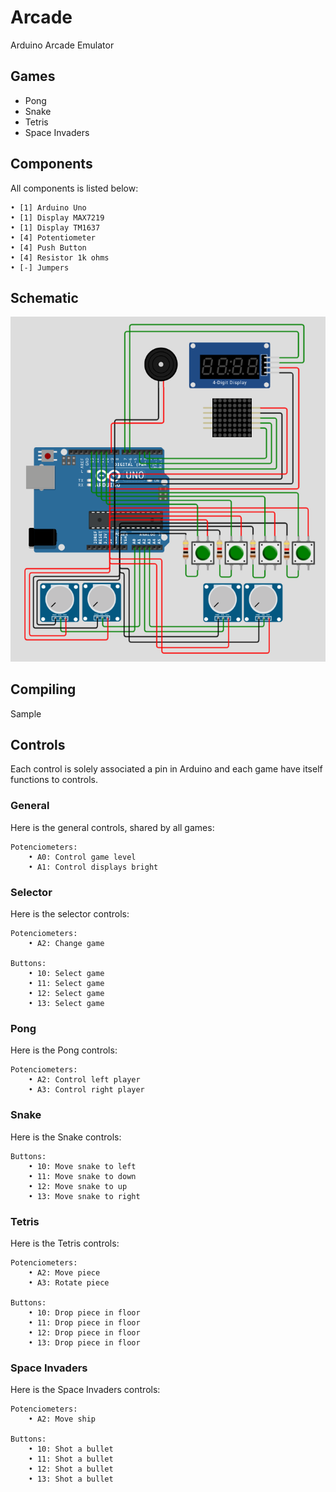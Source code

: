 # Arcade

Arduino Arcade Emulator

## Games

- Pong
- Snake
- Tetris
- Space Invaders

## Components

All components is listed below:

```
• [1] Arduino Uno
• [1] Display MAX7219
• [1] Display TM1637
• [4] Potentiometer
• [4] Push Button
• [4] Resistor 1k ohms
• [-] Jumpers
```

## Schematic

<p align="center">
	<img src="https://github.com/gauloish/arcade/blob/main/assets/schematic.png"/>
</p> 

## Compiling

Sample

## Controls

Each control is solely associated a pin in Arduino and each game have itself functions to controls.

### General

Here is the general controls, shared by all games:

```
Potenciometers:
    • A0: Control game level
    • A1: Control displays bright
```

### Selector

Here is the selector controls:

```
Potenciometers:
    • A2: Change game

Buttons:
    • 10: Select game
    • 11: Select game
    • 12: Select game
    • 13: Select game
```

### Pong

Here is the Pong controls:

```
Potenciometers:
    • A2: Control left player
    • A3: Control right player
```

### Snake

Here is the Snake controls:

```
Buttons:
    • 10: Move snake to left
    • 11: Move snake to down
    • 12: Move snake to up
    • 13: Move snake to right
```

### Tetris

Here is the Tetris controls:

```
Potenciometers:
    • A2: Move piece
    • A3: Rotate piece

Buttons:
    • 10: Drop piece in floor
    • 11: Drop piece in floor
    • 12: Drop piece in floor
    • 13: Drop piece in floor
```

### Space Invaders

Here is the Space Invaders controls:

```
Potenciometers:
    • A2: Move ship

Buttons:
    • 10: Shot a bullet
    • 11: Shot a bullet
    • 12: Shot a bullet
    • 13: Shot a bullet
```

